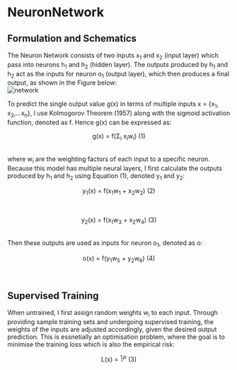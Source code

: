 # NeuronNetwork
## Formulation and Schematics
The Neuron Network consists of two inputs x<sub>1</sub> and x<sub>2</sub> (input layer) which pass into neurons h<sub>1</sub> and h<sub>2</sub> (hidden layer).
The outputs produced by h<sub>1</sub> and h<sub>2</sub> act as the inputs for neuron o<sub>1</sub> (output layer), which then produces a final output,
as shown in the Figure below:<br/>
![network](https://victorzhou.com/27cf280166d7159c0465a58c68f99b39/network3.svg)

To predict the single output value g(x) in terms of multiple inputs x = {x<sub>1</sub>, x<sub>2</sub>,...x<sub>n</sub>}, I use Kolmogorov Theorem (1957) along with the sigmoid activation function, denoted as f. Hence g(x) can be expressed as:<br/>
                                         <p align="center"> g(x) = f(<span>&Sigma;</span><sub>i</sub> x<sub>i</sub>w<sub>i</sub>)   (1)</p><br/>
where w<sub>i</sub> are the weighting factors of each input to a specific neuron.
Because this model has multiple neural layers, I first calculate the outputs produced by h<sub>1</sub> and h<sub>2</sub> using Equation (1), denoted y<sub>1</sub> and y<sub>2</sub>:<br/>
<p align="center"> y<sub>1</sub>(x) = f(x<sub>1</sub>w<sub>1</sub> + x<sub>2</sub>w<sub>2</sub>)   (2) </p><br/>
<p align="center"> y<sub>2</sub>(x) = f(x<sub>1</sub>w<sub>3</sub> + x<sub>2</sub>w<sub>4</sub>)   (3) </p><br/>
Then these outputs are used as inputs for neuron o<sub>1</sub>, denoted as o:<br/>
<p align="center"> o(x) = f(y<sub>1</sub>w<sub>5</sub> + y<sub>2</sub>w<sub>6</sub>)   (4) </p><br/>

## Supervised Training
When untrained, I first assign random weights w<sub>i</sub> to each input. Through providing sample training sets and undergoing supervised training, the weights of the inputs are adjusted accordingly, given the desired output prediction. This is essnetially an optimisation problem, where the goal is to minimise the training loss which is also the empirical risk:<br/>
<p align="center"> L(x) = <sup>1</sup>&frasl;<sup>n</sup>   (3) </p><br/>
